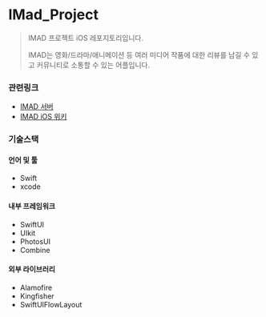 # IMad_Project


> IMAD 프로젝트 iOS 레포지토리입니다.
> 
> IMAD는 영화/드라마/애니메이션 등 여러 미디어 작품에 대한 리뷰를 남길 수 있고 커뮤니티로 소통할 수 있는 어플입니다.

### 관련링크

- [IMAD 서버](https://github.com/NCookies/imad-server)
- [IMAD iOS 위키](https://github.com/QuaRang1225/IMad_Project/wiki)


### 기술스택

#### 언어 및 툴

- Swift
- xcode
  
#### 내부 프레임워크

- SwiftUI
- UIkit
- PhotosUI
- Combine

#### 외부 라이브러리

- Alamofire
- Kingfisher
- SwiftUIFlowLayout
